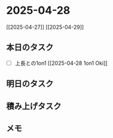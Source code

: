 # 2025-04-28

[[2025-04-27]] [[2025-04-29]]

## 本日のタスク

- [ ] 上長との1on1 [[2025-04-28 1on1 Oki]]

## 明日のタスク

## 積み上げタスク

## メモ
